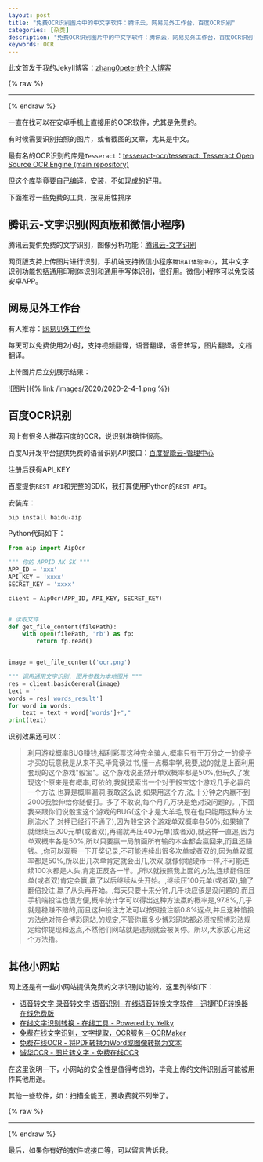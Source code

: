 ```yaml
---
layout: post
title: "免费OCR识别图片中的中文字软件：腾讯云，网易见外工作台，百度OCR识别"
categories: [杂类]
description: "免费OCR识别图片中的中文字软件：腾讯云，网易见外工作台，百度OCR识别"
keywords: OCR
---
```


此文首发于我的Jekyll博客：[zhang0peter的个人博客](https://zhang0peter.com)         

{% raw %}
***          
{% endraw %}

一直在找可以在安卓手机上直接用的OCR软件，尤其是免费的。

有时候需要识别拍照的图片，或者截图的文章，尤其是中文。

最有名的OCR识别的库是`Tesseract`：[tesseract-ocr/tesseract: Tesseract Open Source OCR Engine (main repository)](https://github.com/tesseract-ocr/tesseract)

但这个库毕竟要自己编译，安装，不如现成的好用。

下面推荐一些免费的工具，按易用性排序

## 腾讯云-文字识别(网页版和微信小程序)

腾讯云提供免费的文字识别，图像分析功能：[腾讯云-文字识别](https://cloud.tencent.com/act/event/ocrdemo#)

网页版支持上传图片进行识别，手机端支持微信小程序`腾讯AI体验中心`，其中文字识别功能包括通用印刷体识别和通用手写体识别，很好用。微信小程序可以免安装安卓APP。



## 网易见外工作台

有人推荐：[网易见外工作台](https://jianwai.netease.com/index/0)

每天可以免费使用2小时，支持视频翻译，语音翻译，语音转写，图片翻译，文档翻译。

上传图片后立刻展示结果：



![图片]({% link /images/2020/2020-2-4-1.png %})


## 百度OCR识别

网上有很多人推荐百度的OCR，说识别准确性很高。


百度AI开发平台提供免费的语音识别API接口：[百度智能云-管理中心](https://console.bce.baidu.com/ai/)

注册后获得API_KEY

百度提供`REST API`和完整的SDK，我打算使用Python的`REST API`。

安装库：
```sh
pip install baidu-aip
```
Python代码如下：
```python
from aip import AipOcr

""" 你的 APPID AK SK """
APP_ID = 'xxx'
API_KEY = 'xxxx'
SECRET_KEY = 'xxxx'

client = AipOcr(APP_ID, API_KEY, SECRET_KEY)


# 读取文件
def get_file_content(filePath):
    with open(filePath, 'rb') as fp:
        return fp.read()


image = get_file_content('ocr.png')

""" 调用通用文字识别, 图片参数为本地图片 """
res = client.basicGeneral(image)
text = ''
words = res['words_result']
for word in words:
    text = text + word['words']+","
print(text)

```
识别效果还可以：

> 利用游戏概率BUG赚钱,福利彩票这种完全骗人,概率只有干万分之一的傻子才买的玩意我是从来不买,毕竟读过书,懂一点概率学,我要,说的就是上面利用套现的这个游戏"骰宝"。这个游戏说虽然开单双概率都是50%,但玩久了发现这个原来是有概率,可依的,我就摸索岀一个对于骰宝这个游戏几乎必嬴的一个方法,也算是概率漏洞,我敢这么说,如果用这个方,法,十分钟之内嬴不到2000我脸伸给你随便打。多了不敢说,每个月几万块是绝对没问题的。,下面我来跟你们说骰宝这个游戏的BUG(这个才是大羊毛,现在也只能用这种方法刷流水了,对押已经行不通了),因为骰宝这个游戏单双概率各50%,如果输了就继续压200元单(或者双),再输就再压400元单(或者双),就这样一直追,因为单双概率各是50%,所以只要嬴一局前面所有输的本金都会嬴回来,而且还赚钱。,你可以观察一下开奖记录,不可能连续出很多次单或者双的,因为单双概率都是50%,所以出几次单肯定就会出几,次双,就像你抛硬币一样,不可能连续100次都是人头,肯定正反各一半。,所以就按照我上面的方法,连续翻倍压单(或者双)肯定会赢,嬴了以后继续从头开始。,继续压100元单(或者双),输了翻倍投注,嬴了从头再开始。,每天只要十来分钟,几千块应该是没问题的,而且手机端投注也很方便,概率统计学可以得岀这种方法嬴的概率是,97.8%,几乎就是稳赚不赔的,而且这种投注方法可以按照投注额0.8%返点,并且这种愔投方法绝对符合博彩网站,的规定,不管你嬴多少博彩网站都必须按照博彩法规定给你提现和返点,不然他们网站就是违规就会被关停。所以,大家放心用这个方法撸。

## 其他小网站

网上还是有一些小网站提供免费的文字识别功能的，这里列举如下：

- [语音转文字 录音转文字 语音识别– 在线语音转换文字软件 - 迅捷PDF转换器在线免费版](https://app.xunjiepdf.com/voice2text/)
- [在线文字识别转换 - 在线工具 - Powered by Yelky](https://ocr.wdku.net/)
- [免费在线文字识别，文字提取，OCR服务－OCRMaker](http://ocrmaker.com/)
- [免费在线OCR - 将PDF转换为Word或图像转换为文本](https://www.onlineocr.net/zh_hans/)
- [诚华OCR - 图片转文字 - 免费在线OCR](https://zhcn.109876543210.com/)

在这里说明一下，小网站的安全性是值得考虑的，毕竟上传的文件识别后可能被用作其他用途。

其他一些软件，如：扫描全能王，要收费就不列举了。

{% raw %}
***          
{% endraw %}

最后，如果你有好的软件或接口等，可以留言告诉我。